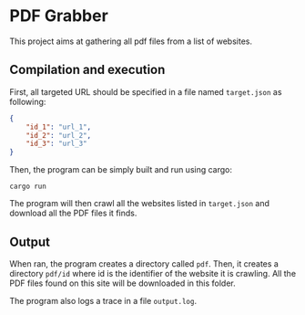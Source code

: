 # PDF Grabber

This project aims at gathering all pdf files from a list of websites.

## Compilation and execution

First, all targeted URL should be specified in a file named `target.json` as following:
```json
{
    "id_1": "url_1",
    "id_2": "url_2",
    "id_3": "url_3"
}
```
Then, the program can be simply built and run using cargo:
```
cargo run
```
The program will then crawl all the websites listed in `target.json` and download all the PDF files it finds.

## Output

When ran, the program creates a directory called `pdf`. Then, it creates a directory `pdf/id` where id is the identifier of the website it is crawling. All the PDF files found on this site will be downloaded in this folder.

The program also logs a trace in a file `output.log`.
